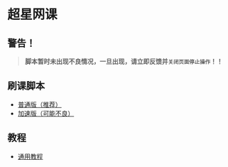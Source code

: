 # 超星网课

## 警告！

> **脚本暂时未出现不良情况，一旦出现，请立即反馈并`关闭页面停止操作`！！**

## 刷课脚本

- [普通版（推荐）](./resources/normal.md)
- [加速版（可能不良）](./resources/jiasu.md)

## 教程

- [通用教程](./tutorial.md)
